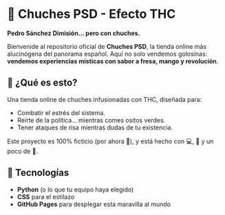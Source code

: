 # 🍭 Chuches PSD - Efecto THC

**Pedro Sánchez Dimisión... pero con chuches.**

Bienvenide al repositorio oficial de **Chuches PSD**, la tienda online más alucinógena del panorama español. Aquí no solo vendemos golosinas: **vendemos experiencias místicas con sabor a fresa, mango y revolución**.

## 🌿 ¿Qué es esto?

Una tienda online de chuches infusionadas con THC, diseñada para:

- Combatir el estrés del sistema.
- Reírte de la política... mientras comes ositos verdes.
- Tener ataques de risa mientras dudas de tu existencia.

Este proyecto es 100% ficticio (por ahora 👀), y está hecho con 💻, 🍬 y un poco de 🍃.

## 🧱 Tecnologías

- **Python** (o lo que tu equipo haya elegido)
- **CSS** para el estilazo
- **GitHub Pages** para desplegar esta maravilla al mundo
